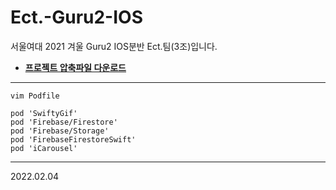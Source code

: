 # Ect.-Guru2-IOS
서울여대 2021 겨울 Guru2 IOS분반 
Ect.팀(3조)입니다.


* __[프로젝트 압축파일 다운로드](https://drive.google.com/file/d/1sWNwhn49mDeNpU3ul2YdfEketAokX9mB/view?usp=sharing)__



---

```
vim Podfile
```

```
pod 'SwiftyGif'
pod 'Firebase/Firestore'
pod 'Firebase/Storage'
pod 'FirebaseFirestoreSwift'
pod 'iCarousel'
```
---



2022.02.04
